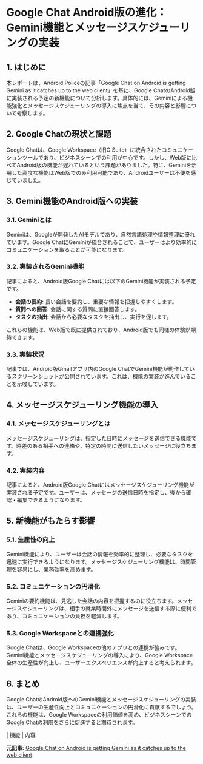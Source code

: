 # Google Chat Android版の進化：Gemini機能とメッセージスケジューリングの実装

## 1. はじめに

本レポートは、Android Policeの記事「Google Chat on Android is getting Gemini as it catches up to the web client」を基に、Google ChatのAndroid版に実装される予定の新機能について分析します。具体的には、Geminiによる機能強化とメッセージスケジューリングの導入に焦点を当て、その内容と影響について考察します。

## 2. Google Chatの現状と課題

Google Chatは、Google Workspace（旧G Suite）に統合されたコミュニケーションツールであり、ビジネスシーンでの利用が中心です。しかし、Web版に比べてAndroid版の機能が遅れているという課題がありました。特に、Geminiを活用した高度な機能はWeb版でのみ利用可能であり、Androidユーザーは不便を感じていました。

## 3. Gemini機能のAndroid版への実装

### 3.1. Geminiとは

Geminiは、Googleが開発したAIモデルであり、自然言語処理や情報整理に優れています。Google ChatにGeminiが統合されることで、ユーザーはより効率的にコミュニケーションを取ることが可能になります。

### 3.2. 実装されるGemini機能

記事によると、Android版Google Chatには以下のGemini機能が実装される予定です。

* **会話の要約:** 長い会話を要約し、重要な情報を把握しやすくします。
* **質問への回答:** 会話に関する質問に直接回答します。
* **タスクの抽出:** 会話から必要なタスクを抽出し、実行を促します。

これらの機能は、Web版で既に提供されており、Android版でも同様の体験が期待できます。

### 3.3. 実装状況

記事では、Android版Gmailアプリ内のGoogle ChatでGemini機能が動作しているスクリーンショットが公開されています。これは、機能の実装が進んでいることを示唆しています。

## 4. メッセージスケジューリング機能の導入

### 4.1. メッセージスケジューリングとは

メッセージスケジューリングは、指定した日時にメッセージを送信できる機能です。時差のある相手への連絡や、特定の時間に送信したいメッセージに役立ちます。

### 4.2. 実装内容

記事によると、Android版Google Chatにはメッセージスケジューリング機能が実装される予定です。ユーザーは、メッセージの送信日時を指定し、後から確認・編集できるようになります。

## 5. 新機能がもたらす影響

### 5.1. 生産性の向上

Gemini機能により、ユーザーは会話の情報を効率的に整理し、必要なタスクを迅速に実行できるようになります。メッセージスケジューリング機能は、時間管理を容易にし、業務効率を高めます。

### 5.2. コミュニケーションの円滑化

Geminiの要約機能は、見逃した会話の内容を把握するのに役立ちます。メッセージスケジューリングは、相手の就業時間外にメッセージを送信する際に便利であり、コミュニケーションの負担を軽減します。

### 5.3. Google Workspaceとの連携強化

Google Chatは、Google Workspaceの他のアプリとの連携が強みです。Gemini機能とメッセージスケジューリングの導入により、Google Workspace全体の生産性が向上し、ユーザーエクスペリエンスが向上すると考えられます。

## 6. まとめ

Google ChatのAndroid版へのGemini機能とメッセージスケジューリングの実装は、ユーザーの生産性向上とコミュニケーションの円滑化に貢献するでしょう。これらの機能は、Google Workspaceの利用価値を高め、ビジネスシーンでのGoogle Chatの利用をさらに促進すると期待されます。

| 機能 | 内容 

**元記事:** [Google Chat on Android is getting Gemini as it catches up to the web client](https://www.androidpolice.com/google-chat-android-gemini-message-scheduling/)